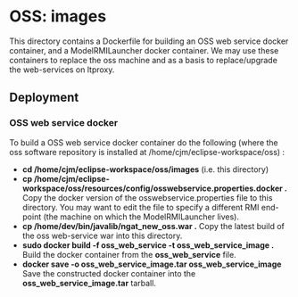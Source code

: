 # OSS: images
This directory contains a Dockerfile for building an OSS web service docker container, and a ModelRMILauncher docker container. We may use these containers to replace the oss machine and as a basis to replace/upgrade the web-services on ltproxy.

## Deployment

### OSS web service docker

To build a OSS web service docker container do the following (where the oss software repository is installed at /home/cjm/eclipse-workspace/oss) :

* **cd /home/cjm/eclipse-workspace/oss/images** (i.e. this directory)
* **cp /home/cjm/eclipse-workspace/oss/resources/config/osswebservice.properties.docker .** Copy the docker version of the osswebservice.properties file to this directory. You may want to edit the file to specify a different RMI end-point (the machine on which the ModelRMILauncher lives).
* **cp /home/dev/bin/javalib/ngat_new_oss.war .** Copy the latest build of the oss web-service war into this directory.
* **sudo docker build -f oss_web_service -t oss_web_service_image .** Build the docker container from the **oss_web_service** file.
* **docker save -o oss_web_service_image.tar oss_web_service_image** Save the constructed docker container into the **oss_web_service_image.tar** tarball.

